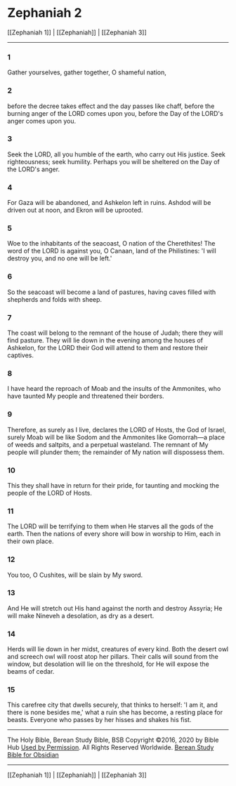 # Zephaniah 2

[[Zephaniah 1]] | [[Zephaniah]] | [[Zephaniah 3]]

---

### 1
Gather yourselves, gather together, O shameful nation,

### 2
before the decree takes effect and the day passes like chaff, before the burning anger of the LORD comes upon you, before the Day of the LORD's anger comes upon you.

### 3
Seek the LORD, all you humble of the earth, who carry out His justice. Seek righteousness; seek humility. Perhaps you will be sheltered on the Day of the LORD's anger.

### 4
For Gaza will be abandoned, and Ashkelon left in ruins. Ashdod will be driven out at noon, and Ekron will be uprooted.

### 5
Woe to the inhabitants of the seacoast, O nation of the Cherethites! The word of the LORD is against you, O Canaan, land of the Philistines: 'I will destroy you, and no one will be left.'

### 6
So the seacoast will become a land of pastures, having caves filled with shepherds and folds with sheep.

### 7
The coast will belong to the remnant of the house of Judah; there they will find pasture. They will lie down in the evening among the houses of Ashkelon, for the LORD their God will attend to them and restore their captives.

### 8
I have heard the reproach of Moab and the insults of the Ammonites, who have taunted My people and threatened their borders.

### 9
Therefore, as surely as I live, declares the LORD of Hosts, the God of Israel, surely Moab will be like Sodom and the Ammonites like Gomorrah—a place of weeds and saltpits, and a perpetual wasteland. The remnant of My people will plunder them; the remainder of My nation will dispossess them.

### 10
This they shall have in return for their pride, for taunting and mocking the people of the LORD of Hosts.

### 11
The LORD will be terrifying to them when He starves all the gods of the earth. Then the nations of every shore will bow in worship to Him, each in their own place.

### 12
You too, O Cushites, will be slain by My sword.

### 13
And He will stretch out His hand against the north and destroy Assyria; He will make Nineveh a desolation, as dry as a desert.

### 14
Herds will lie down in her midst, creatures of every kind. Both the desert owl and screech owl will roost atop her pillars. Their calls will sound from the window, but desolation will lie on the threshold, for He will expose the beams of cedar.

### 15
This carefree city that dwells securely, that thinks to herself: 'I am it, and there is none besides me,' what a ruin she has become, a resting place for beasts. Everyone who passes by her hisses and shakes his fist.

---

The Holy Bible, Berean Study Bible, BSB
Copyright ©2016, 2020 by Bible Hub
[Used by Permission](https://berean.bible/terms.htm). All Rights Reserved Worldwide.
[Berean Study Bible for Obsidian](https://github.com/gapmiss/berean-study-bible-for-obsidian)

---

[[Zephaniah 1]] | [[Zephaniah]] | [[Zephaniah 3]]

